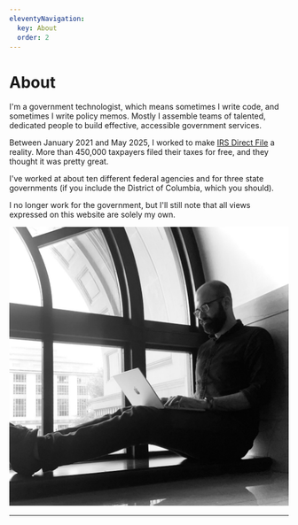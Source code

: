```yaml
---
eleventyNavigation:
  key: About
  order: 2
---
```


# About

I'm a government technologist, which means sometimes I write code, and sometimes I write policy memos. Mostly I assemble teams of talented, dedicated people to build effective, accessible government services.

Between January 2021 and May 2025, I worked to make [IRS Direct File](https://directfile.irs.gov) a reality. More than 450,000 taxpayers filed their taxes for free, and they thought it was pretty great.

I've worked at about ten different federal agencies and for three state governments (if you include the District of Columbia, which you should).

I no longer work for the government, but I'll still note that all views expressed on this website are solely my own.

<img src="./me.jpg" alt="Chris Given types on a laptop while seated on the sill of a large, arched window. He is a white man with a beard and glasses. He wears a dark button-down shirt, slacks, and sneakers. The building is in a neoclassical style, and the National Museum of Natural History is visible outside the window.">

---
